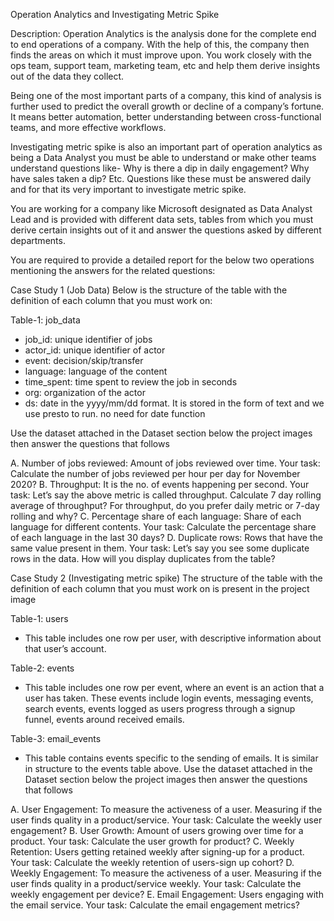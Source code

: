 Operation Analytics and Investigating Metric Spike
   
Description:
Operation Analytics is the analysis done for the complete end to end operations of a company. With the help of this, the company then finds the areas on which it must improve upon. You work closely with the ops team, support team, marketing team, etc and help them derive insights out of the data they collect.

Being one of the most important parts of a company, this kind of analysis is further used to predict the overall growth or decline of a company’s fortune. It means better automation, better understanding between cross-functional teams, and more effective workflows.

Investigating metric spike is also an important part of operation analytics as being a Data Analyst you must be able to understand or make other teams understand questions like- Why is there a dip in daily engagement? Why have sales taken a dip? Etc. Questions like these must be answered daily and for that its very important to investigate metric spike.

You are working for a company like Microsoft designated as Data Analyst Lead and is provided with different data sets, tables from which you must derive certain insights out of it and answer the questions asked by different departments.

You are required to provide a detailed report for the below two operations mentioning the answers for the related questions:

Case Study 1 (Job Data)
Below is the structure of the table with the definition of each column that you must work on:

Table-1: job_data
- job_id: unique identifier of jobs
- actor_id: unique identifier of actor
- event: decision/skip/transfer
- language: language of the content
- time_spent: time spent to review the job in seconds
- org: organization of the actor
- ds: date in the yyyy/mm/dd format. It is stored in the form of text and we use presto to run. no need for date function

Use the dataset attached in the Dataset section below the project images then answer the questions that follows

A. Number of jobs reviewed: Amount of jobs reviewed over time.
   Your task: Calculate the number of jobs reviewed per hour per day for November 2020?
B. Throughput: It is the no. of events happening per second.
   Your task: Let’s say the above metric is called throughput. Calculate 7 day rolling average of throughput? For throughput, do you prefer daily metric or 7-day    rolling and why?
C. Percentage share of each language: Share of each language for different contents.
   Your task: Calculate the percentage share of each language in the last 30 days?
D. Duplicate rows: Rows that have the same value present in them.
   Your task: Let’s say you see some duplicate rows in the data. How will you display duplicates from the table?


Case Study 2 (Investigating metric spike)
The structure of the table with the definition of each column that you must work on is present in the project image

Table-1: users
- This table includes one row per user, with descriptive information about that user’s account.

Table-2: events
- This table includes one row per event, where an event is an action that a user has taken. These events include login events, messaging events, search events, events logged as users progress through a signup funnel, events around received emails.

Table-3: email_events
- This table contains events specific to the sending of emails. It is similar in structure to the events table above.
Use the dataset attached in the Dataset section below the project images then answer the questions that follows

A. User Engagement: To measure the activeness of a user. Measuring if the user finds quality in a product/service.
   Your task: Calculate the weekly user engagement?
B. User Growth: Amount of users growing over time for a product.
   Your task: Calculate the user growth for product?
C. Weekly Retention: Users getting retained weekly after signing-up for a product.
   Your task: Calculate the weekly retention of users-sign up cohort?
D. Weekly Engagement: To measure the activeness of a user. Measuring if the user finds quality in a product/service weekly.
   Your task: Calculate the weekly engagement per device?
E. Email Engagement: Users engaging with the email service.
   Your task: Calculate the email engagement metrics?
